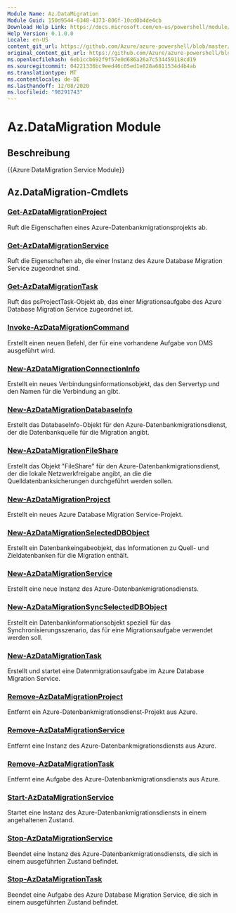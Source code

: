 ```yaml
---
Module Name: Az.DataMigration
Module Guid: 150d9544-6348-4373-806f-10cd0b4de4cb
Download Help Link: https://docs.microsoft.com/en-us/powershell/module/az.datamigration
Help Version: 0.1.0.0
Locale: en-US
content_git_url: https://github.com/Azure/azure-powershell/blob/master/src/DataMigration/DataMigration/help/Az.DataMigration.md
original_content_git_url: https://github.com/Azure/azure-powershell/blob/master/src/DataMigration/DataMigration/help/Az.DataMigration.md
ms.openlocfilehash: 6eb1ccb692f9f57e0d686a26a7c534459118cd19
ms.sourcegitcommit: 04221336bc9eed46c05ed1e828a6811534d4b4ab
ms.translationtype: MT
ms.contentlocale: de-DE
ms.lasthandoff: 12/08/2020
ms.locfileid: "98291743"
---
```

# Az.DataMigration Module
## Beschreibung
{{Azure DataMigration Service Module}}

## Az.DataMigration-Cmdlets
### [Get-AzDataMigrationProject](Get-AzDataMigrationProject.md)
Ruft die Eigenschaften eines Azure-Datenbankmigrationsprojekts ab.

### [Get-AzDataMigrationService](Get-AzDataMigrationService.md)
Ruft die Eigenschaften ab, die einer Instanz des Azure Database Migration Service zugeordnet sind. 

### [Get-AzDataMigrationTask](Get-AzDataMigrationTask.md)
Ruft das psProjectTask-Objekt ab, das einer Migrationsaufgabe des Azure Database Migration Service zugeordnet ist.

### [Invoke-AzDataMigrationCommand](Invoke-AzDataMigrationCommand.md)
Erstellt einen neuen Befehl, der für eine vorhandene Aufgabe von DMS ausgeführt wird.

### [New-AzDataMigrationConnectionInfo](New-AzDataMigrationConnectionInfo.md)
Erstellt ein neues Verbindungsinformationsobjekt, das den Servertyp und den Namen für die Verbindung an gibt.

### [New-AzDataMigrationDatabaseInfo](New-AzDataMigrationDatabaseInfo.md)
Erstellt das DatabaseInfo-Objekt für den Azure-Datenbankmigrationsdienst, der die Datenbankquelle für die Migration angibt.

### [New-AzDataMigrationFileShare](New-AzDataMigrationFileShare.md)
Erstellt das Objekt "FileShare" für den Azure-Datenbankmigrationsdienst, der die lokale Netzwerkfreigabe angibt, an die die Quelldatenbanksicherungen durchgeführt werden sollen.

### [New-AzDataMigrationProject](New-AzDataMigrationProject.md)
Erstellt ein neues Azure Database Migration Service-Projekt.

### [New-AzDataMigrationSelectedDBObject](New-AzDataMigrationSelectedDBObject.md)
Erstellt ein Datenbankeingabeobjekt, das Informationen zu Quell- und Zieldatenbanken für die Migration enthält.

### [New-AzDataMigrationService](New-AzDataMigrationService.md)
Erstellt eine neue Instanz des Azure-Datenbankmigrationsdiensts.

### [New-AzDataMigrationSyncSelectedDBObject](New-AzDataMigrationSyncSelectedDBObject.md)
Erstellt ein Datenbankinformationsobjekt speziell für das Synchronisierungsszenario, das für eine Migrationsaufgabe verwendet werden soll.

### [New-AzDataMigrationTask](New-AzDataMigrationTask.md)
Erstellt und startet eine Datenmigrationsaufgabe im Azure Database Migration Service.

### [Remove-AzDataMigrationProject](Remove-AzDataMigrationProject.md)
Entfernt ein Azure-Datenbankmigrationsdienst-Projekt aus Azure.

### [Remove-AzDataMigrationService](Remove-AzDataMigrationService.md)
Entfernt eine Instanz des Azure-Datenbankmigrationsdiensts aus Azure.

### [Remove-AzDataMigrationTask](Remove-AzDataMigrationTask.md)
Entfernt eine Aufgabe des Azure-Datenbankmigrationsdiensts aus Azure.

### [Start-AzDataMigrationService](Start-AzDataMigrationService.md)
Startet eine Instanz des Azure-Datenbankmigrationsdiensts in einem angehaltenen Zustand. 

### [Stop-AzDataMigrationService](Stop-AzDataMigrationService.md)
Beendet eine Instanz des Azure-Datenbankmigrationsdiensts, die sich in einem ausgeführten Zustand befindet.

### [Stop-AzDataMigrationTask](Stop-AzDataMigrationTask.md)
Beendet eine Aufgabe des Azure Database Migration Service, die sich in einem ausgeführten Zustand befindet.

